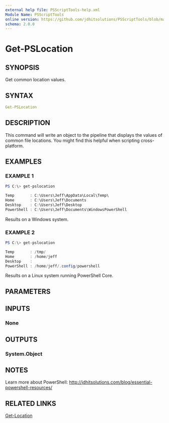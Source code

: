 ```yaml
---
external help file: PSScriptTools-help.xml
Module Name: PSScriptTools
online version: https://github.com/jdhitsolutions/PSScriptTools/blob/master/docs/Get-PSLocation.md
schema: 2.0.0
---
```


# Get-PSLocation

## SYNOPSIS

Get common location values.

## SYNTAX

```yaml
Get-PSLocation
```

## DESCRIPTION

This command will write an object to the pipeline that displays the values of common file locations. You might find this helpful when scripting cross-platform.

## EXAMPLES

### EXAMPLE 1

```powershell
PS C:\> get-pslocation

Temp       : C:\Users\Jeff\AppData\Local\Temp\
Home       : C:\Users\Jeff\Documents
Desktop    : C:\Users\Jeff\Desktop
PowerShell : C:\Users\Jeff\Documents\WindowsPowerShell
```

Results on a Windows system.

### EXAMPLE 2

```powershell
PS C:\> get-pslocation

Temp       : /tmp/
Home       : /home/jeff
Desktop    :
PowerShell : /home/jeff/.config/powershell
```

Results on a Linux system running PowerShell Core.

## PARAMETERS

## INPUTS

### None

## OUTPUTS

### System.Object

## NOTES

Learn more about PowerShell: http://jdhitsolutions.com/blog/essential-powershell-resources/

## RELATED LINKS

[Get-Location]()
